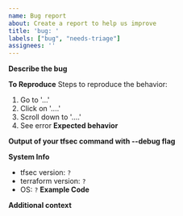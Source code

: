 ```yaml
---
name: Bug report
about: Create a report to help us improve
title: 'bug: '
labels: ["bug", "needs-triage"]
assignees: ''
---
```

**Describe the bug**
<!-- A clear and concise description of what the bug is. -->
**To Reproduce**
Steps to reproduce the behavior:
1. Go to '...'
2. Click on '....'
3. Scroll down to '....'
4. See error
**Expected behavior**
<!-- A clear and concise description of what you expected to happen. -->
**Output of your tfsec command with --debug flag**
<!-- If applicable, add screenshots/output to help explain your problem. Remove sensitive info first! -->
**System Info**
<!-- complete the following -->
 - tfsec version: `?`
 - terraform version: `?`
 - OS: `?`
**Example Code**
<!-- a minimal terraform example which will help us reproduce the issue (remove anything sensitive first!) -->
**Additional context**
<!-- Add any other context about the problem here. -->
